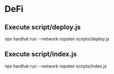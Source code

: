 # DeFi

## Execute script/deploy.js
npx hardhat run --network ropsten scripts/deploy.js

## Execute script/index.js
npx hardhat run --network ropsten scripts/index.js
